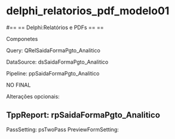 # delphi_relatorios_pdf_modelo01

#== == Delphi:Relatórios e PDFs == == 

Componetes

Query:
QRelSaidaFormaPgto_Analitico

DataSource:
dsSaidaFormaPgto_Analitico

Pipeline:
ppSaidaFormaPgto_Analitico



NO FINAL

Alterações opcionais:

TppReport:
rpSaidaFormaPgto_Analitico
--
PassSetting: psTwoPass
PreviewFormSetting:



